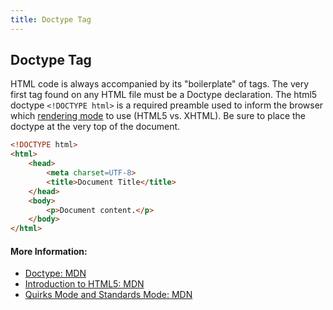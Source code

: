 ```yaml
---
title: Doctype Tag
---
```

## Doctype Tag

HTML code is always accompanied by its "boilerplate" of tags. The very first tag found on any HTML file must be a Doctype declaration.
The html5 doctype `<!DOCTYPE html>` is a required preamble used to inform the browser which [rendering mode](https://developer.mozilla.org/en-US/docs/Quirks_Mode_and_Standards_Mode) to use (HTML5 vs. XHTML). Be sure to place the doctype at the very top of the document.

```html
<!DOCTYPE html>
<html>
    <head>
        <meta charset=UTF-8>
        <title>Document Title</title>
    </head>
    <body>
        <p>Document content.</p>
    </body>
</html>
```

#### More Information:

- [Doctype: MDN](https://developer.mozilla.org/en-US/docs/Glossary/Doctype)
- [Introduction to HTML5: MDN](https://developer.mozilla.org/en-US/docs/Web/Guide/HTML/HTML5/Introduction_to_HTML5)
- [Quirks Mode and Standards Mode: MDN](https://developer.mozilla.org/en-US/docs/Quirks_Mode_and_Standards_Mode)
